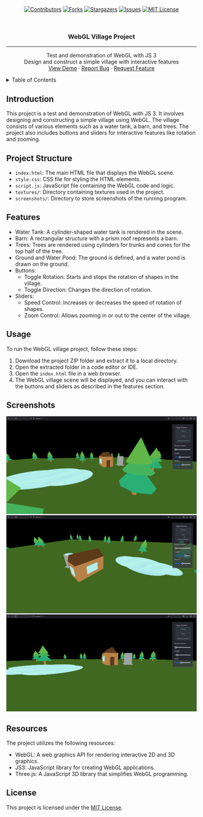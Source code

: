 <div id="top"></div>
<div align="center">

<!-- PROJECT SHIELDS -->
[![Contributors][contributors-shield]][contributors-url]
[![Forks][forks-shield]][forks-url]
[![Stargazers][stars-shield]][stars-url]
[![Issues][issues-shield]][issues-url]
[![MIT License][license-shield]][license-url]

<!-- Title -->
<br />
<h3 align="center">WebGL Village Project</h3>

<hr>

<p align="center">
  Test and demonstration of WebGL with JS 3<br>
  Design and construct a simple village with interactive features<br>
  <a href="#usage">View Demo</a>
  ·
  <a href="https://github.com/Thorin-the-Bearded/ComputerGraphicsVillage/issues">Report Bug</a>
  ·
  <a href="https://github.com/Thorin-the-Bearded/ComputerGraphicsVillage/issues">Request Feature</a>
</p>
</div>

<!-- TABLE OF CONTENTS -->
<details>
<summary>Table of Contents</summary>
<ol>
  <li><a href="#introduction">Introduction</a></li>
  <li><a href="#project-structure">Project Structure</a></li>
  <li><a href="#features">Features</a></li>
  <li><a href="#usage">Usage</a></li>
  <li><a href="#screenshots">Screenshots</a></li>
  <li><a href="#resources">Resources</a></li>
  <li><a href="#acknowledgments">Acknowledgments</a></li>
  <li><a href="#license">License</a></li>
</ol>
</details>

<!-- Introduction -->
## Introduction
This project is a test and demonstration of WebGL with JS 3. It involves designing and constructing a simple village using WebGL. The village consists of various elements such as a water tank, a barn, and trees. The project also includes buttons and sliders for interactive features like rotation and zooming.

<!-- Project Structure -->
## Project Structure
- `index.html`: The main HTML file that displays the WebGL scene.
- `style.css`: CSS file for styling the HTML elements.
- `script.js`: JavaScript file containing the WebGL code and logic.
- `textures/`: Directory containing textures used in the project.
- `screenshots/`: Directory to store screenshots of the running program.

<!-- Features -->
## Features
- Water Tank: A cylinder-shaped water tank is rendered in the scene.
- Barn: A rectangular structure with a prism roof represents a barn.
- Trees: Trees are rendered using cylinders for trunks and cones for the top half of the tree.
- Ground and Water Pond: The ground is defined, and a water pond is drawn on the ground.
- Buttons:
  - Toggle Rotation: Starts and stops the rotation of shapes in the village.
  - Toggle Direction: Changes the direction of rotation.
- Sliders:
  - Speed Control: Increases or decreases the speed of rotation of shapes.
  - Zoom Control: Allows zooming in or out to the center of the village.

<!-- Usage -->
## Usage
To run the WebGL village project, follow these steps:
1. Download the project ZIP folder and extract it to a local directory.
2. Open the extracted folder in a code editor or IDE.
3. Open the `index.html` file in a web browser.
4. The WebGL village scene will be displayed, and you can interact with the buttons and sliders as described in the features section.

<!-- Screenshots -->
## Screenshots
![Village Screenshot 1](screenshots/Screenshot01.png)
![Village Screenshot 2](screenshots/Screenshot02.png)
![Village Screenshot 3](screenshots/Screenshot03.png)

<!-- Resources -->
## Resources
The project utilizes the following resources:
- WebGL: A web graphics API for rendering interactive 2D and 3D graphics.
- JS3: JavaScript library for creating WebGL applications.
- Three.js: A JavaScript 3D library that simplifies WebGL programming.

<!-- License -->
## License
This project is licensed under the [MIT License](LICENSE).

<!-- Links -->
[contributors-shield]: https://img.shields.io/github/contributors/Thorin-the-Bearded/ComputerGraphicsVillage.svg?style=for-the-badge
[contributors-url]: https://github.com/Thorin-the-Bearded/ComputerGraphicsVillage/graphs/contributors
[forks-shield]: https://img.shields.io/github/forks/Thorin-the-Bearded/ComputerGraphicsVillage.svg?style=for-the-badge
[forks-url]: https://github.com/Thorin-the-Bearded/ComputerGraphicsVillage/network/members
[stars-shield]: https://img.shields.io/github/stars/Thorin-the-Bearded/ComputerGraphicsVillage.svg?style=for-the-badge
[stars-url]: https://github.com/Thorin-the-Bearded/ComputerGraphicsVillage/stargazers
[issues-shield]: https://img.shields.io/github/issues/Thorin-the-Bearded/ComputerGraphicsVillage.svg?style=for-the-badge
[issues-url]: https://github.com/Thorin-the-Bearded/ComputerGraphicsVillage/issues
[license-shield]: https://img.shields.io/github/license/Bearded-Viking/TaskFlow.svg?style=for-the-badge
[license-url]: https://github.com/Thorin-the-Bearded/ComputerGraphicsVillage/blob/master/LICENSE
